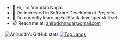 - 👋 Hi, I’m Aniruddh Nagar.
- 👀 I’m interested in Software Development Projects.
- 🌱 I’m currently learning FullStack developer skill set.
- 📫 Reach me at: aniruddhnagar@gmail.com


![Aniruddh's GitHub stats](https://github-readme-stats.vercel.app/api?username=aniruddhnagar&show_icons=true&theme=transparent&rank_icon=github&count_private=true)
[![Top Langs](https://github-readme-stats.vercel.app/api/top-langs/?username=aniruddhnagar&layout=donut-vertical&theme=transparent&count_private=true)](https://github.com/anuraghazra/github-readme-stats)
<!---
aniruddhnagar  is a ✨ special ✨ repository because its `README.md` (this file) appears on your GitHub profile.
You can click the Preview link to take a look at your changes.
--->